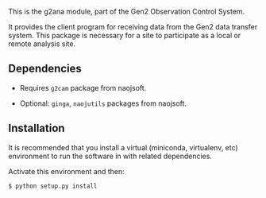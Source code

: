 This is the g2ana module, part of the Gen2 Observation Control System. 

It provides the client program for receiving data from the Gen2 data
transfer system.  This package is necessary for a site to participate as
a local or remote analysis site.

## Dependencies

* Requires `g2cam` package from naojsoft.

* Optional: `ginga`, `naojutils` packages from naojsoft.

## Installation

It is recommended that you install a virtual (miniconda, virtualenv,
etc) environment to run the software in with related dependencies.

Activate this environment and then:

```bash
$ python setup.py install
```


